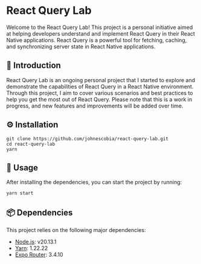 # React Query Lab
Welcome to the React Query Lab! This project is a personal initiative aimed at helping developers understand and implement React Query in their React Native applications. React Query is a powerful tool for fetching, caching, and synchronizing server state in React Native applications.

## 📖 Introduction
React Query Lab is an ongoing personal project that I started to explore and demonstrate the capabilities of React Query in a React Native environment. Through this project, I aim to cover various scenarios and best practices to help you get the most out of React Query. Please note that this is a work in progress, and new features and improvements will be added over time.

## ⚙️ Installation
```
git clone https://github.com/johnescobia/react-query-lab.git
cd react-query-lab
yarn
```

## 🚀 Usage
After installing the dependencies, you can start the project by running:
```
yarn start
```

## 📦 Dependencies
This project relies on the following major dependencies:
* [Node.js](https://nodejs.org/en): v20.13.1
* [Yarn](https://yarnpkg.com/): 1.22.22
* [Expo Router](https://docs.expo.dev/router/installation/): 3.4.10
